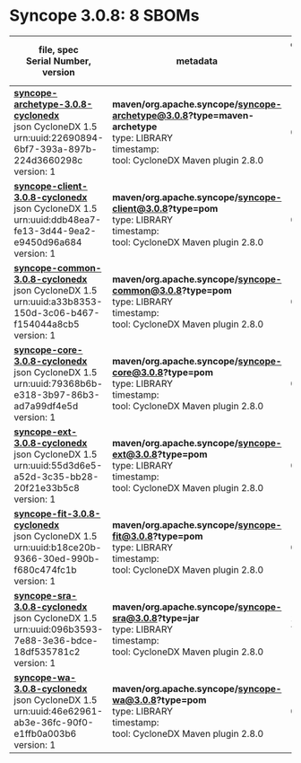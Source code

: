 Syncope 3.0.8: 8 SBOMs
=======

| file, spec<br>Serial Number, version| metadata | components<br>by type<br>- libs purl types |
| ----------------------------------- | -------- | ------------------------------------------ |
| **[syncope-archetype-3.0.8-cyclonedx](maven/org.apache.syncope/syncope-archetype/3.0.8/syncope-archetype-3.0.8-cyclonedx.json)**<br>json CycloneDX 1.5<br>urn:uuid:22690894-6bf7-393a-897b-224d3660298c<br>version: 1 | **maven/org.apache.syncope/syncope-archetype@3.0.8?type=maven-archetype**<br>type: LIBRARY<br>timestamp: <br>tool: CycloneDX Maven plugin 2.8.0 | 0 |
| **[syncope-client-3.0.8-cyclonedx](maven/org.apache.syncope/syncope-client/3.0.8/syncope-client-3.0.8-cyclonedx.json)**<br>json CycloneDX 1.5<br>urn:uuid:ddb48ea7-fe13-3d44-9ea2-e9450d96a684<br>version: 1 | **maven/org.apache.syncope/syncope-client@3.0.8?type=pom**<br>type: LIBRARY<br>timestamp: <br>tool: CycloneDX Maven plugin 2.8.0 | 0 |
| **[syncope-common-3.0.8-cyclonedx](maven/org.apache.syncope/syncope-common/3.0.8/syncope-common-3.0.8-cyclonedx.json)**<br>json CycloneDX 1.5<br>urn:uuid:a33b8353-150d-3c06-b467-f154044a8cb5<br>version: 1 | **maven/org.apache.syncope/syncope-common@3.0.8?type=pom**<br>type: LIBRARY<br>timestamp: <br>tool: CycloneDX Maven plugin 2.8.0 | 0 |
| **[syncope-core-3.0.8-cyclonedx](maven/org.apache.syncope/syncope-core/3.0.8/syncope-core-3.0.8-cyclonedx.json)**<br>json CycloneDX 1.5<br>urn:uuid:79368b6b-e318-3b97-86b3-ad7a99df4e5d<br>version: 1 | **maven/org.apache.syncope/syncope-core@3.0.8?type=pom**<br>type: LIBRARY<br>timestamp: <br>tool: CycloneDX Maven plugin 2.8.0 | 0 |
| **[syncope-ext-3.0.8-cyclonedx](maven/org.apache.syncope/syncope-ext/3.0.8/syncope-ext-3.0.8-cyclonedx.json)**<br>json CycloneDX 1.5<br>urn:uuid:55d3d6e5-a52d-3c35-bb28-20f21e33b5c8<br>version: 1 | **maven/org.apache.syncope/syncope-ext@3.0.8?type=pom**<br>type: LIBRARY<br>timestamp: <br>tool: CycloneDX Maven plugin 2.8.0 | 0 |
| **[syncope-fit-3.0.8-cyclonedx](maven/org.apache.syncope/syncope-fit/3.0.8/syncope-fit-3.0.8-cyclonedx.json)**<br>json CycloneDX 1.5<br>urn:uuid:b18ce20b-9366-30ed-990b-f680c474fc1b<br>version: 1 | **maven/org.apache.syncope/syncope-fit@3.0.8?type=pom**<br>type: LIBRARY<br>timestamp: <br>tool: CycloneDX Maven plugin 2.8.0 | 0 |
| **[syncope-sra-3.0.8-cyclonedx](maven/org.apache.syncope/syncope-sra/3.0.8/syncope-sra-3.0.8-cyclonedx.json)**<br>json CycloneDX 1.5<br>urn:uuid:096b3593-7e88-3e36-bdce-18df535781c2<br>version: 1 | **maven/org.apache.syncope/syncope-sra@3.0.8?type=jar**<br>type: LIBRARY<br>timestamp: <br>tool: CycloneDX Maven plugin 2.8.0 | 181<br>`library`: 181 <br>- `maven`: 181  |
| **[syncope-wa-3.0.8-cyclonedx](maven/org.apache.syncope/syncope-wa/3.0.8/syncope-wa-3.0.8-cyclonedx.json)**<br>json CycloneDX 1.5<br>urn:uuid:46e62961-ab3e-36fc-90f0-e1ffb0a003b6<br>version: 1 | **maven/org.apache.syncope/syncope-wa@3.0.8?type=pom**<br>type: LIBRARY<br>timestamp: <br>tool: CycloneDX Maven plugin 2.8.0 | 0 |
